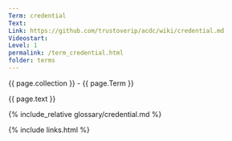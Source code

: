 ```yaml
---
Term: credential
Text: 
Link: https://github.com/trustoverip/acdc/wiki/credential.md
Videostart: 
Level: 1
permalink: /term_credential.html
folder: terms
---
```


{{ page.collection }} - {{ page.Term }}

   {{ page.text }}

{% include_relative glossary/credential.md %}

 {% include links.html %} 
